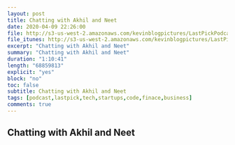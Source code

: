 ```yaml
---
layout: post
title: Chatting with Akhil and Neet
date: 2020-04-09 22:26:00
file: http://s3-us-west-2.amazonaws.com/kevinblogpictures/LastPickPodcastE9.mp3
file_itunes: http://s3-us-west-2.amazonaws.com/kevinblogpictures/LastPickPodcastE9.m4a
excerpt: "Chatting with Akhil and Neet"
summary: "Chatting with Akhil and Neet"
duration: "1:10:41"
length: "68859813"
explicit: "yes"
block: "no"
toc: false
subtitle: Chatting with Akhil and Neet
tags: [podcast,lastpick,tech,startups,code,finace,business]
comments: true
---
```


## Chatting with Akhil and Neet
